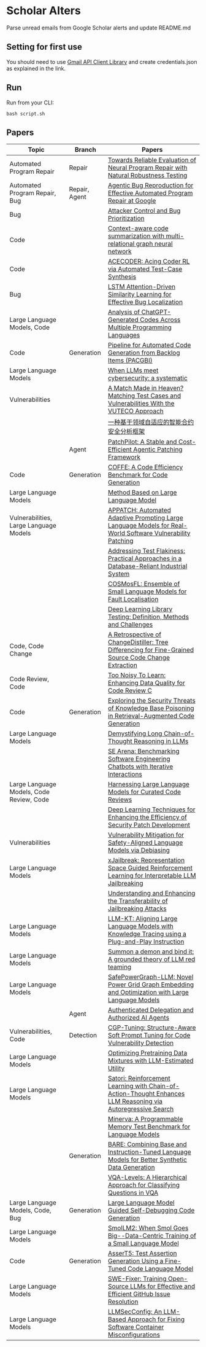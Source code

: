 # Scholar Alters
Parse unread emails from Google Scholar alerts and update README.md

## Setting for first use
You should need to use [Gmail API Client Library](https://developers.google.com/gmail/api/quickstart/python) and create
credentials.json as explained in the link.

## Run
Run from your CLI:
```
bash script.sh
```
## Papers

| Topic | Branch | Papers |
| --- | --- | --- |
| Automated Program Repair | Repair | [Towards Reliable Evaluation of Neural Program Repair with Natural Robustness Testing](https://scholar.google.com/scholar_url?url=https://dl.acm.org/doi/abs/10.1145/3716167&hl=vi&sa=X&d=14353507752715765905&ei=1NKnZ8jjNYqy6rQPuvWdgQM&scisig=AFWwaeZfOyYY-2PRD4U_DyxJKigh&oi=scholaralrt&hist=apJ4fD8AAAAJ:16065687014273664109:AFWwaeYpvD7V4gPm0ywHhNT6YvSk&html=&pos=0&folt=rel) |
| Automated Program Repair, Bug | Repair, Agent | [Agentic Bug Reproduction for Effective Automated Program Repair at Google](https://scholar.google.com/scholar_url?url=https://arxiv.org/pdf/2502.01821&hl=vi&sa=X&d=10497049874318878926&ei=1NKnZ8jjNYqy6rQPuvWdgQM&scisig=AFWwaeaIJYNKXTofkLId2w61Sw6n&oi=scholaralrt&hist=apJ4fD8AAAAJ:16065687014273664109:AFWwaeYpvD7V4gPm0ywHhNT6YvSk&html=&pos=1&folt=rel) |
| Bug |  | [Attacker Control and Bug Prioritization](https://scholar.google.com/scholar_url?url=https://arxiv.org/pdf/2501.17740&hl=vi&sa=X&d=15057876797368454410&ei=1NKnZ8jjNYqy6rQPuvWdgQM&scisig=AFWwaeaxameqPjvXzHHGVksHReiY&oi=scholaralrt&hist=apJ4fD8AAAAJ:16065687014273664109:AFWwaeYpvD7V4gPm0ywHhNT6YvSk&html=&pos=2&folt=rel) |
| Code |  | [Context-aware code summarization with multi-relational graph neural network](https://scholar.google.com/scholar_url?url=https://link.springer.com/article/10.1007/s10515-025-00490-z&hl=vi&sa=X&d=18263830460435852670&ei=1NKnZ8jjNYqy6rQPuvWdgQM&scisig=AFWwaeYZIyCT_k-ZPWWKpgL4Kg8T&oi=scholaralrt&hist=apJ4fD8AAAAJ:16065687014273664109:AFWwaeYpvD7V4gPm0ywHhNT6YvSk&html=&pos=3&folt=rel) |
| Code |  | [ACECODER: Acing Coder RL via Automated Test-Case Synthesis](https://scholar.google.com/scholar_url?url=https://arxiv.org/pdf/2502.01718&hl=vi&sa=X&d=15127012315220945057&ei=1NKnZ8jjNYqy6rQPuvWdgQM&scisig=AFWwaeZtLTBIWyZBtRynmmanzWD0&oi=scholaralrt&hist=apJ4fD8AAAAJ:16065687014273664109:AFWwaeYpvD7V4gPm0ywHhNT6YvSk&html=&pos=4&folt=rel) |
| Bug |  | [LSTM Attention-Driven Similarity Learning for Effective Bug Localization](https://scholar.google.com/scholar_url?url=https://www.mdpi.com/2076-3417/15/3/1582&hl=vi&sa=X&d=556976677525733062&ei=1NKnZ8jjNYqy6rQPuvWdgQM&scisig=AFWwaeYeyKzMLHa9Ih9GgP-Mw84-&oi=scholaralrt&hist=apJ4fD8AAAAJ:16065687014273664109:AFWwaeYpvD7V4gPm0ywHhNT6YvSk&html=&pos=5&folt=rel) |
| Large Language Models, Code |  | [Analysis of ChatGPT-Generated Codes Across Multiple Programming Languages](https://scholar.google.com/scholar_url?url=https://ieeexplore.ieee.org/iel8/6287639/6514899/10870152.pdf&hl=en&sa=X&d=10789699869095287083&ei=1NKnZ6fRLNO96rQPzr6WwQQ&scisig=AFWwaebjvIxPkiFl3QPlrJr-REHB&oi=scholaralrt&hist=apJ4fD8AAAAJ:10695555881282652625:AFWwaeakbu5Ta3HmdjfVean1AXL4&html=&pos=0&folt=cit) |
| Code | Generation | [Pipeline for Automated Code Generation from Backlog Items (PACGBI)](https://scholar.google.com/scholar_url?url=https://link.springer.com/content/pdf/10.1007/978-3-658-47208-5.pdf&hl=en&sa=X&d=11923745726060588180&ei=1NKnZ6fRLNO96rQPzr6WwQQ&scisig=AFWwaeYwKVzBivSulLfiWeJV4mx7&oi=scholaralrt&hist=apJ4fD8AAAAJ:10695555881282652625:AFWwaeakbu5Ta3HmdjfVean1AXL4&html=&pos=1&folt=cit) |
| Large Language Models |  | [When LLMs meet cybersecurity: a systematic](https://scholar.google.com/scholar_url?url=https://cybersecurity.springeropen.com/counter/pdf/10.1186/s42400-025-00361-w.pdf&hl=en&sa=X&d=3187659881443005362&ei=1NKnZ6fRLNO96rQPzr6WwQQ&scisig=AFWwaeaIw6kvdzrHdpEzDXNeEu_O&oi=scholaralrt&hist=apJ4fD8AAAAJ:10695555881282652625:AFWwaeakbu5Ta3HmdjfVean1AXL4&html=&pos=2&folt=cit) |
| Vulnerabilities |  | [A Match Made in Heaven? Matching Test Cases and Vulnerabilities With the VUTECO Approach](https://scholar.google.com/scholar_url?url=https://arxiv.org/pdf/2502.03365&hl=en&sa=X&d=306395288296489448&ei=1NKnZ6fRLNO96rQPzr6WwQQ&scisig=AFWwaeZhtirltsDO1y6lFYRNJ3ey&oi=scholaralrt&hist=apJ4fD8AAAAJ:10695555881282652625:AFWwaeakbu5Ta3HmdjfVean1AXL4&html=&pos=3&folt=cit) |
|  |  | [一种基于领域自适应的智能合约安全分析框架](https://scholar.google.com/scholar_url?url=https://www.researchgate.net/profile/Na-Wang-136/publication/388721662_yizhongjiyulingyuzishiyingdezhinengheyueanquanfenxikuangjia/links/67a384504c479b26c9d53542/yizhongjiyulingyuzishiyingdezhinengheyueanquanfenxikuangjia.pdf&hl=en&sa=X&d=12374587088237652508&ei=1NKnZ6fRLNO96rQPzr6WwQQ&scisig=AFWwaeZn5DWPwz9xRTapTH1eFSFc&oi=scholaralrt&hist=apJ4fD8AAAAJ:10695555881282652625:AFWwaeakbu5Ta3HmdjfVean1AXL4&html=&pos=4&folt=cit) |
|  | Agent | [PatchPilot: A Stable and Cost-Efficient Agentic Patching Framework](https://scholar.google.com/scholar_url?url=https://arxiv.org/pdf/2502.02747&hl=en&sa=X&d=9394198158320134306&ei=1NKnZ6CoJYqy6rQPuvWdgQM&scisig=AFWwaeYr-5HITN27V7146KUTrNmy&oi=scholaralrt&hist=apJ4fD8AAAAJ:5778505219825515303:AFWwaeaDDOggOneW-z6K3HLjAzuP&html=&pos=1&folt=cit) |
| Code | Generation | [COFFE: A Code Efficiency Benchmark for Code Generation](https://scholar.google.com/scholar_url?url=https://arxiv.org/pdf/2502.02827&hl=en&sa=X&d=843956888315194419&ei=1NKnZ6CoJYqy6rQPuvWdgQM&scisig=AFWwaeaYQeTnwaSQ-U-Ogxq-9zsa&oi=scholaralrt&hist=apJ4fD8AAAAJ:5778505219825515303:AFWwaeaDDOggOneW-z6K3HLjAzuP&html=&pos=2&folt=cit) |
| Large Language Models |  | [Method Based on Large Language Model](https://scholar.google.com/scholar_url?url=https://books.google.com/books%3Fhl%3Den%26lr%3Dlang_en%26id%3DeaVDEQAAQBAJ%26oi%3Dfnd%26pg%3DPA150%26ots%3DCbHV5sSvd5%26sig%3Dms0nVHaHoI5C_I7oMzBSRfpCeG0&hl=en&sa=X&d=4202642857903784308&ei=1NKnZ6CoJYqy6rQPuvWdgQM&scisig=AFWwaeb33-kX2l7NPdCifIvCVSmF&oi=scholaralrt&hist=apJ4fD8AAAAJ:5778505219825515303:AFWwaeaDDOggOneW-z6K3HLjAzuP&html=&pos=4&folt=cit) |
| Vulnerabilities, Large Language Models |  | [APPATCH: Automated Adaptive Prompting Large Language Models for Real-World Software Vulnerability Patching](https://scholar.google.com/scholar_url?url=https://www.researchgate.net/profile/Haipeng-Cai/publication/388657788_APPATCH_Automated_Adaptive_Prompting_Large_Language_Models_for_Real-World_Software_Vulnerability_Patching/links/67a188e64c479b26c9ce098c/APPATCH-Automated-Adaptive-Prompting-Large-Language-Models-for-Real-World-Software-Vulnerability-Patching.pdf&hl=en&sa=X&d=1436085365830098188&ei=1NKnZ6CoJYqy6rQPuvWdgQM&scisig=AFWwaeb5zgblD2waVZibH_lPx3w0&oi=scholaralrt&hist=apJ4fD8AAAAJ:5778505219825515303:AFWwaeaDDOggOneW-z6K3HLjAzuP&html=&pos=7&folt=cit) |
|  |  | [Addressing Test Flakiness: Practical Approaches in a Database-Reliant Industrial System](https://scholar.google.com/scholar_url?url=https://repository.tudelft.nl/file/File_34d6310b-8ed9-4789-bf7b-58640fe7491f&hl=en&sa=X&d=18068430064778956771&ei=1NKnZ6CoJYqy6rQPuvWdgQM&scisig=AFWwaeaBMK_vfYnmQs3vz1SJEKaa&oi=scholaralrt&hist=apJ4fD8AAAAJ:5778505219825515303:AFWwaeaDDOggOneW-z6K3HLjAzuP&html=&pos=8&folt=cit) |
|  |  | [COSMosFL: Ensemble of Small Language Models for Fault Localisation](https://scholar.google.com/scholar_url?url=https://arxiv.org/pdf/2502.02908&hl=en&sa=X&d=16084406901046556244&ei=1NKnZ_P0OMqL6rQPgOjs-QM&scisig=AFWwaeb79Wj6jGrrAYWgoYXTfMkc&oi=scholaralrt&hist=apJ4fD8AAAAJ:16488056128958629805:AFWwaeZVy5biUXZBZUZeh3-Oz0_I&html=&pos=1&folt=rel) |
|  |  | [Deep Learning Library Testing: Definition, Methods and Challenges](https://scholar.google.com/scholar_url?url=https://dl.acm.org/doi/pdf/10.1145/3716497&hl=en&sa=X&d=17547016899657082906&ei=1NKnZ7PcL-zDieoPw9LtuAk&scisig=AFWwaeakA9MokRzujXKimV3A55qM&oi=scholaralrt&hist=apJ4fD8AAAAJ:11486195984023826531:AFWwaebYo-fw1j0PJswL-CdomZqY&html=&pos=2&folt=cit) |
| Code, Code Change |  | [A Retrospective of ChangeDistiller: Tree Differencing for Fine-Grained Source Code Change Extraction](https://scholar.google.com/scholar_url?url=https://www.computer.org/csdl/journal/ts/5555/01/10873013/244888iEdgc&hl=en&sa=X&d=943530195910937869&ei=1NKnZ7PWKe-c6rQPsp2VuAE&scisig=AFWwaeaYEYwzddBlxacoVjBNFz9K&oi=scholaralrt&hist=apJ4fD8AAAAJ:8900472388513427833:AFWwaeZM7Y6I9R2ROVLnk31jdyVz&html=&pos=1&folt=rel) |
| Code Review, Code |  | [Too Noisy To Learn: Enhancing Data Quality for Code Review C](https://scholar.google.com/scholar_url?url=https://arxiv.org/pdf/2502.02757&hl=en&sa=X&d=13595013355636457614&ei=1NKnZ7PWKe-c6rQPsp2VuAE&scisig=AFWwaeYuVW9sVZ2bJq5HAwrv-hp5&oi=scholaralrt&hist=apJ4fD8AAAAJ:8900472388513427833:AFWwaeZM7Y6I9R2ROVLnk31jdyVz&html=&pos=4&folt=rel) |
| Code | Generation | [Exploring the Security Threats of Knowledge Base Poisoning in Retrieval-Augmented Code Generation](https://scholar.google.com/scholar_url?url=https://arxiv.org/pdf/2502.03233&hl=en&sa=X&d=13634265083814416574&ei=1NKnZ8L1JsqL6rQPgOjs-QM&scisig=AFWwaebgdX9ovcz2k2g7KpDUVDUg&oi=scholaralrt&hist=apJ4fD8AAAAJ:6234092987365270793:AFWwaeZHIN6aK_iU38VPuuMoYcVu&html=&pos=2&folt=rel) |
| Large Language Models |  | [Demystifying Long Chain-of-Thought Reasoning in LLMs](https://scholar.google.com/scholar_url?url=https://arxiv.org/pdf/2502.03373&hl=en&sa=X&d=10623071856418263145&ei=1NKnZ6OmN_W56rQPlf66gQo&scisig=AFWwaebYkIwFauV3_-XEzchhYY4T&oi=scholaralrt&hist=apJ4fD8AAAAJ:16237994392044955269:AFWwaebaLgrVcMkfKx1Gjt1mqPQn&html=&pos=4&folt=cit) |
|  |  | [SE Arena: Benchmarking Software Engineering Chatbots with Iterative Interactions](https://scholar.google.com/scholar_url?url=https://arxiv.org/pdf/2502.01860&hl=en&sa=X&d=9634886057014502511&ei=1NKnZ6OmN_W56rQPlf66gQo&scisig=AFWwaebeSKdUxXsj7QUPITPVvC1d&oi=scholaralrt&hist=apJ4fD8AAAAJ:16237994392044955269:AFWwaebaLgrVcMkfKx1Gjt1mqPQn&html=&pos=5&folt=cit) |
| Large Language Models, Code Review, Code |  | [Harnessing Large Language Models for Curated Code Reviews](https://scholar.google.com/scholar_url?url=https://arxiv.org/pdf/2502.03425&hl=vi&sa=X&d=16077452878577323580&ei=1NKnZ5zlMpiA6rQPtLi4-AQ&scisig=AFWwaeZXGhmha2EmiS3S5M61l9L1&oi=scholaralrt&hist=apJ4fD8AAAAJ:11724652424841979500:AFWwaeb06hHZ-3j7Bb1sOMTsP9ed&html=&pos=4&folt=cit) |
|  |  | [Deep Learning Techniques for Enhancing the Efficiency of Security Patch Development](https://scholar.google.com/scholar_url?url=https://www.researchgate.net/profile/Zeinab-Shahbazi/publication/388678659_Deep_Learning_Techniques_for_Enhancing_the_Efficiency_of_Security_Patch_Development/links/67a2294252b58d39f26d73c5/Deep-Learning-Techniques-for-Enhancing-the-Efficiency-of-Security-Patch-Development.pdf&hl=vi&sa=X&d=11832824458020025432&ei=1NKnZ5zlMpiA6rQPtLi4-AQ&scisig=AFWwaeaO5qUAMcIg58kjRtAjwovy&oi=scholaralrt&hist=apJ4fD8AAAAJ:11724652424841979500:AFWwaeb06hHZ-3j7Bb1sOMTsP9ed&html=&pos=5&folt=cit) |
| Vulnerabilities |  | [Vulnerability Mitigation for Safety-Aligned Language Models via Debiasing](https://scholar.google.com/scholar_url?url=https://arxiv.org/pdf/2502.02153&hl=en&sa=X&d=17314914336616661100&ei=1NKnZ6zkI_DFieoP7PCrwQI&scisig=AFWwaeZOwp2mj9xXSp03pnoP_isf&oi=scholaralrt&hist=apJ4fD8AAAAJ:4513401344136555010:AFWwaea8pA4W9ESmXpw9yvMxc7-7&html=&pos=0&folt=rel) |
| Large Language Models |  | [xJailbreak: Representation Space Guided Reinforcement Learning for Interpretable LLM Jailbreaking](https://scholar.google.com/scholar_url?url=https://arxiv.org/pdf/2501.16727%3F&hl=en&sa=X&d=2875558782665802366&ei=1NKnZ6zkI_DFieoP7PCrwQI&scisig=AFWwaeZxOIumpNR3r_5-W47WMPY5&oi=scholaralrt&hist=apJ4fD8AAAAJ:4513401344136555010:AFWwaea8pA4W9ESmXpw9yvMxc7-7&html=&pos=1&folt=rel) |
|  |  | [Understanding and Enhancing the Transferability of Jailbreaking Attacks](https://scholar.google.com/scholar_url?url=https://arxiv.org/pdf/2502.03052&hl=en&sa=X&d=1510840186208367063&ei=1NKnZ6zkI_DFieoP7PCrwQI&scisig=AFWwaea64ptTPtfRpbhIH_NukSzG&oi=scholaralrt&hist=apJ4fD8AAAAJ:4513401344136555010:AFWwaea8pA4W9ESmXpw9yvMxc7-7&html=&pos=2&folt=rel) |
| Large Language Models |  | [LLM-KT: Aligning Large Language Models with Knowledge Tracing using a Plug-and-Play Instruction](https://scholar.google.com/scholar_url?url=https://arxiv.org/pdf/2502.02945&hl=en&sa=X&d=3470285575714882283&ei=1NKnZ6zkI_DFieoP7PCrwQI&scisig=AFWwaeYDsWKmrMxvIlT0Te5I0bcP&oi=scholaralrt&hist=apJ4fD8AAAAJ:4513401344136555010:AFWwaea8pA4W9ESmXpw9yvMxc7-7&html=&pos=3&folt=rel) |
| Large Language Models |  | [Summon a demon and bind it: A grounded theory of LLM red teaming](https://scholar.google.com/scholar_url?url=https://journals.plos.org/plosone/article%3Fid%3D10.1371/journal.pone.0314658&hl=en&sa=X&d=12430822659672505194&ei=1NKnZ6zkI_DFieoP7PCrwQI&scisig=AFWwaebdvfsCLNYMn-2vA0Opf2m4&oi=scholaralrt&hist=apJ4fD8AAAAJ:4513401344136555010:AFWwaea8pA4W9ESmXpw9yvMxc7-7&html=&pos=4&folt=rel) |
| Large Language Models |  | [SafePowerGraph-LLM: Novel Power Grid Graph Embedding and Optimization with Large Language Models](https://scholar.google.com/scholar_url?url=https://arxiv.org/pdf/2501.07639&hl=en&sa=X&d=163561039576665138&ei=1NKnZ6zkI_DFieoP7PCrwQI&scisig=AFWwaebkWvyi7uRLaGHWtfoRCwmP&oi=scholaralrt&hist=apJ4fD8AAAAJ:4513401344136555010:AFWwaea8pA4W9ESmXpw9yvMxc7-7&html=&pos=5&folt=rel) |
|  | Agent | [Authenticated Delegation and Authorized AI Agents](https://scholar.google.com/scholar_url?url=https://arxiv.org/pdf/2501.09674&hl=en&sa=X&d=4566973297226844504&ei=1NKnZ6zkI_DFieoP7PCrwQI&scisig=AFWwaebb5dbE2c4aFgKmnk7lsAv3&oi=scholaralrt&hist=apJ4fD8AAAAJ:4513401344136555010:AFWwaea8pA4W9ESmXpw9yvMxc7-7&html=&pos=6&folt=rel) |
| Vulnerabilities, Code | Detection | [CGP-Tuning: Structure-Aware Soft Prompt Tuning for Code Vulnerability Detection](https://scholar.google.com/scholar_url?url=https://arxiv.org/pdf/2501.04510&hl=en&sa=X&d=8431112955974376940&ei=1NKnZ6zkI_DFieoP7PCrwQI&scisig=AFWwaeap4Cvkyg6LvbspEmpcvftz&oi=scholaralrt&hist=apJ4fD8AAAAJ:4513401344136555010:AFWwaea8pA4W9ESmXpw9yvMxc7-7&html=&pos=7&folt=rel) |
| Large Language Models |  | [Optimizing Pretraining Data Mixtures with LLM-Estimated Utility](https://scholar.google.com/scholar_url?url=https://arxiv.org/pdf/2501.11747&hl=en&sa=X&d=9781750912196673076&ei=1NKnZ6zkI_DFieoP7PCrwQI&scisig=AFWwaealeQgaIZViNfqLp2ixE9it&oi=scholaralrt&hist=apJ4fD8AAAAJ:4513401344136555010:AFWwaea8pA4W9ESmXpw9yvMxc7-7&html=&pos=8&folt=rel) |
| Large Language Models |  | [Satori: Reinforcement Learning with Chain-of-Action-Thought Enhances LLM Reasoning via Autoregressive Search](https://scholar.google.com/scholar_url?url=https://arxiv.org/pdf/2502.02508&hl=en&sa=X&d=3612262677442515870&ei=1NKnZ6zkI_DFieoP7PCrwQI&scisig=AFWwaeZ53R3InaVOo6Gvv1KKwJbu&oi=scholaralrt&hist=apJ4fD8AAAAJ:4513401344136555010:AFWwaea8pA4W9ESmXpw9yvMxc7-7&html=&pos=9&folt=rel) |
|  |  | [Minerva: A Programmable Memory Test Benchmark for Language Models](https://scholar.google.com/scholar_url?url=https://arxiv.org/pdf/2502.03358&hl=en&sa=X&d=15893864222739184423&ei=1NKnZ6qJIZ-_6rQPkrqDmA4&scisig=AFWwaeZvo2PXHmeVpI6cRL2zWPSO&oi=scholaralrt&hist=apJ4fD8AAAAJ:3096313017463695374:AFWwaeb8R4GEV1B4xk_Cz2b6H7gj&html=&pos=0&folt=rel) |
|  | Generation | [BARE: Combining Base and Instruction-Tuned Language Models for Better Synthetic Data Generation](https://scholar.google.com/scholar_url?url=https://arxiv.org/pdf/2502.01697&hl=en&sa=X&d=4501474100889917891&ei=1NKnZ6qJIZ-_6rQPkrqDmA4&scisig=AFWwaea2nnCpEJtWrd9vYBB9ZlKB&oi=scholaralrt&hist=apJ4fD8AAAAJ:3096313017463695374:AFWwaeb8R4GEV1B4xk_Cz2b6H7gj&html=&pos=1&folt=rel) |
|  |  | [VQA-Levels: A Hierarchical Approach for Classifying Questions in VQA](https://scholar.google.com/scholar_url?url=https://arxiv.org/pdf/2502.02951&hl=en&sa=X&d=4017924664294698344&ei=1NKnZ6qJIZ-_6rQPkrqDmA4&scisig=AFWwaeY4dAse6SMV9GOmIePEwNch&oi=scholaralrt&hist=apJ4fD8AAAAJ:3096313017463695374:AFWwaeb8R4GEV1B4xk_Cz2b6H7gj&html=&pos=2&folt=rel) |
| Large Language Models, Code, Bug | Generation | [Large Language Model Guided Self-Debugging Code Generation](https://scholar.google.com/scholar_url?url=https://arxiv.org/pdf/2502.02928&hl=en&sa=X&d=3521776797301081822&ei=1NKnZ6qJIZ-_6rQPkrqDmA4&scisig=AFWwaeYPXtKuxzCdjoWAlupDnsPR&oi=scholaralrt&hist=apJ4fD8AAAAJ:3096313017463695374:AFWwaeb8R4GEV1B4xk_Cz2b6H7gj&html=&pos=3&folt=rel) |
| Large Language Models |  | [SmolLM2: When Smol Goes Big--Data-Centric Training of a Small Language Model](https://scholar.google.com/scholar_url?url=https://arxiv.org/pdf/2502.02737&hl=en&sa=X&d=1991696968454092510&ei=1NKnZ6qJIZ-_6rQPkrqDmA4&scisig=AFWwaeZDAQuKo3x0TtVUGJ3yFDNo&oi=scholaralrt&hist=apJ4fD8AAAAJ:3096313017463695374:AFWwaeb8R4GEV1B4xk_Cz2b6H7gj&html=&pos=5&folt=rel) |
| Code | Generation | [AsserT5: Test Assertion Generation Using a Fine-Tuned Code Language Model](https://scholar.google.com/scholar_url?url=https://arxiv.org/pdf/2502.02708&hl=en&sa=X&d=3480475928858925638&ei=1NKnZ6qJIZ-_6rQPkrqDmA4&scisig=AFWwaeZkuXZIj2ZEoMVLkgmkGnUE&oi=scholaralrt&hist=apJ4fD8AAAAJ:3096313017463695374:AFWwaeb8R4GEV1B4xk_Cz2b6H7gj&html=&pos=6&folt=rel) |
| Large Language Models |  | [SWE-Fixer: Training Open-Source LLMs for Effective and Efficient GitHub Issue Resolution](https://scholar.google.com/scholar_url?url=https://arxiv.org/pdf/2501.05040&hl=en&sa=X&d=7812916594202045679&ei=1NKnZ-GRMZ-_6rQPkrqDmA4&scisig=AFWwaebIEwc4554-0wrUFOg86FOt&oi=scholaralrt&hist=apJ4fD8AAAAJ:11631047573362457156:AFWwaeYhbBKL65h4pzyKCNru3s-R&html=&pos=3&folt=rel) |
| Large Language Models |  | [LLMSecConfig: An LLM-Based Approach for Fixing Software Container Misconfigurations](https://scholar.google.com/scholar_url?url=https://arxiv.org/pdf/2502.02009&hl=en&sa=X&d=13697187710689785082&ei=1NKnZ53CItaIieoPi6LBsAk&scisig=AFWwaeaUnGpnAjEMU9aF1enlY8Vt&oi=scholaralrt&hist=apJ4fD8AAAAJ:4465730527138788254:AFWwaebhnVuF-27TSh32-dm_KGTR&html=&pos=1&folt=cit) |
